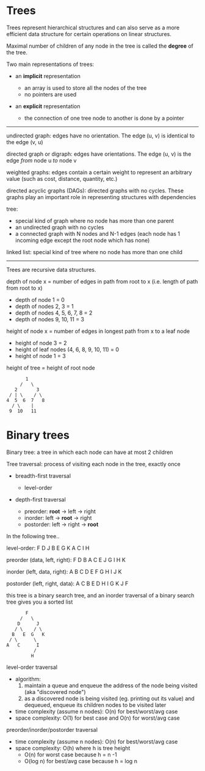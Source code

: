 # Trees

Trees represent hierarchical structures and can also serve as a more efficient data structure for certain operations on linear structures.

Maximal number of children of any node in the tree is called the **degree** of the tree.

Two main representations of trees:
- an **implicit** representation
  - an array is used to store all the nodes of the tree
  - no pointers are used

- an **explicit** representation
  - the connection of one tree node to another is done by a pointer

---

undirected graph: edges have no orientation. The edge (u, v) is identical to the edge (v, u)

directed graph or digraph: edges have orientations. The edge (u, v) is the edge _from_ node u _to_ node v

weighted graphs: edges contain a certain weight to represent an arbitrary value (such as cost, distance, quantity, etc.)

directed acyclic graphs (DAGs): directed graphs with no cycles. These graphs play an important role in representing structures with dependencies

tree:
- special kind of graph where no node has more than one parent
- an undirected graph with no cycles
- a connected graph with N nodes and N-1 edges (each node has 1 incoming edge except the root node which has none)

linked list: special kind of tree where no node has more than one child

---

Trees are recursive data structures.

depth of node x = number of edges in path from root to x (i.e. length of path from root to x)
  - depth of node 1 = 0
  - depth of nodes 2, 3 = 1
  - depth of nodes 4, 5, 6, 7, 8 = 2
  - depth of nodes 9, 10, 11 = 3

height of node x = number of edges in longest path from x to a leaf node
  - height of node 3 = 2
  - height of leaf nodes (4, 6, 8, 9, 10, 11) = 0
  - height of node 1 = 3

height of tree = height of root node

```
       1
     /   \
   2       3
 / | \    / \
4  5  6  7   8
  / \    |
 9  10   11
```

# Binary trees

Binary tree: a tree in which each node can have at most 2 children

Tree traversal: process of visiting each node in the tree, exactly once

- breadth-first traversal
  - level-order

- depth-first traversal
  - preorder: **root** -> left -> right
  - inorder: left -> **root** -> right
  - postorder: left -> right -> **root**


In the following tree..

level-order: F D J B E G K A C I H

preorder (data, left, right): F D B A C E J G I H K

inorder (left, data, right): A B C D E F G H I J K

postorder (left, right, data): A C B E D H I G K J F

this tree is a binary search tree, and an inorder traversal of a binary search tree gives you a sorted list

```
       F
     /   \
    D      J
   / \    / \
  B   E  G   K
 / \      \
A   C      I
          /
         H
```

level-order traversal
- algorithm:
  1. maintain a queue and enqueue the address of the node being visited (aka "discovered node")
  2. as a discovered node is being visited (eg. printing out its value) and dequeued, enqueue its children nodes to be visited later
- time complexity (assume n nodes): O(n) for best/worst/avg case
- space complexity: O(1) for best case and O(n) for worst/avg case

preorder/inorder/postorder traversal
- time complexity (assume n nodes): O(n) for best/worst/avg case
- space complexity: O(h) where h is tree height
  - O(n) for worst case because h = n -1
  - O(log n) for best/avg case because h = log n

